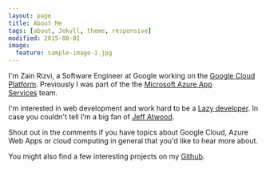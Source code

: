 ```yaml
---
layout: page
title: About Me
tags: [about, Jekyll, theme, responsive]
modified: 2015-08-01
image:
  feature: sample-image-1.jpg
---
```


I'm Zain Rizvi, a Software Engineer at Google working on the [Google Cloud Platform](https://cloud.google.com/). Previously I was part of the the [Microsoft Azure App Services](https://azure.microsoft.com/en-us/services/app-service/web/) team.

I'm interested in web development and work hard to be a [Lazy developer](http://blog.codinghorror.com/how-to-be-lazy-dumb-and-successful/). In case you couldn't tell I'm a big fan of [Jeff Atwood](http://blog.codinghorror.com/).

Shout out in the comments if you have topics about Google Cloud, Azure Web Apps or cloud computing in general that you'd like to hear more about.

You might also find a few interesting projects on my [Github](https://github.com/ZainRizvi).